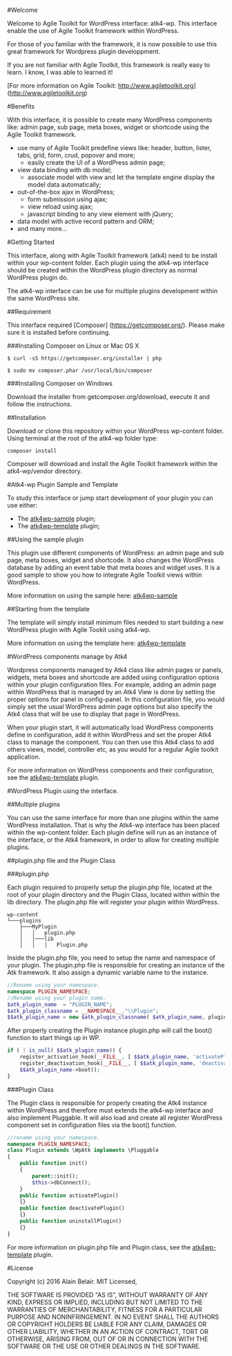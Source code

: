 #Welcome

Welcome to Agile Toolkit for WordPress interface: atk4-wp. 
This interface enable the use of Agile Toolkit framework within WordPress.
 
For those of you familiar with the framework, it is now possible to use this great framework for Wordpress plugin developpment.

If you are not familiar with Agile Toolkit, this framework is really easy to learn. I know, I was able to learned it!

[For more information on Agile Toolkit: http://www.agiletoolkit.org] (http://www.agiletoolkit.org)

#Benefits

With this interface, it is possible to create many WordPress components like: admin page, sub page, meta boxes, widget or shortcode using the Agile Toolkit
framework. 

* use many of Agile Toolkit predefine views like: header, button, lister, tabs, grid, form, crud, popover and more;
  * easily create the UI of a WordPress admin page;  
* view data binding with db model;
  * associate model with view and let the template engine display the model data automatically;
* out-of-the-box ajax in WordPress;
  * form submission using ajax;
  * view reload using ajax;
  * javascript binding to any view element with jQuery;
* data model with active record pattern and ORM;
* and many more...

#Getting Started

This interface, along with Agile Toolkit framework (atk4) need to be install within your wp-content folder. 
Each plugin using the atk4-wp interface should be created within the WordPress plugin directory as normal WordPress plugin do.

The atk4-wp interface can be use for multiple plugins development within the same WordPress site.

##Requirement

This interface required [Composer] (https://getcomposer.org/). Please make sure it is installed before continuing.

###Installing Composer on Linux or Mac OS X

```
$ curl -sS https://getcomposer.org/installer | php
```

```
$ sudo mv composer.phar /usr/local/bin/composer
```

###Installing Composer on Windows

Download the installer from getcomposer.org/download, execute it and follow the instructions.

##Installation

Download or clone this repository within your WordPress wp-content folder. Using terminal at the root of the atk4-wp folder type:

```
composer install
```

Composer will download and install the Agile Toolkit framework within the atk4-wp/vendor directory.

#Atk4-wp Plugin Sample and Template

To study this interface or jump start development of your plugin you can use either:
 
 * The [atk4wp-sample](https://github.com/ibelar/atk4wp-sample) plugin;
 * The [atk4wp-template](https://github.com/ibelar/atk4wp-template) plugin;

##Using the sample plugin

This plugin use different components of WordPress: an admin page and sub page, meta boxes, widget and shortcode.
It also changes the WordPress database by adding an event table that meta boxes and widget uses. 
It is a good sample to show you how to integrate Agile Toolkit views within WordPress.

More information on using the sample here: [atk4wp-sample](https://github.com/ibelar/atk4wp-sample)


##Starting from the template

The template will simply install minimum files needed to start building a new WordPress plugin with Agile Tookit using atk4-wp.

More information on using the template here: [atk4wp-template](https://github.com/ibelar/atk4wp-template)

#WordPress components manage by Atk4

Wordpress components managed by Atk4 class like admin pages or panels, widgets, meta boxes and shortcode are added using configuration options within your plugin configuration files.
For example, adding an admin page within WordPress that is managed by an Atk4 View is done by setting the proper options for panel in config-panel. 
In this configuration file, you would simply set the usual WordPress admin page options but also specify the Atk4 class that will be use to display that page in WordPress.

When your plugin start, it will automatically load WordPress components define in configuration, add it within WordPress and set the proper Atk4 class to manage the component.
You can then use this Atk4 class to add others views, model, controller etc, as you would for a regular Agile toolkit application.

For more information on WordPress components and their configuration, see the [atk4wp-template](https://github.com/ibelar/atk4wp-template) plugin.

#WordPress Plugin using the interface.

##Multiple plugins

You can use the same interface for more than one plugins within the same WordPress installation. That is why the Atk4-wp interface has been placed within the wp-content folder.
Each plugin define will run as an instance of the interface, or the Atk4 framework, in order to allow for creating multiple plugins.

##plugin.php file and the Plugin Class

###plugin.php

Each plugin required to properly setup the plugin.php file, located at the root of your plugin directory and the Plugin Class, located within within the lib directory. 
The plugin.php file will register your plugin within WordPress.

```
wp-content
└───plugins
    ├───MyPlugin
    │   │   plugin.php
    │   │───lib   
    │   │   |   Plugin.php
```

Inside the plugin.php file, you need to setup the name and namespace of your plugin. The plugin.php file is responsible for creating an instance of the Atk framework. It also assign a dynamic variable name to the instance.

```php
//Rename using your namespace.
namespace PLUGIN_NAMESPACE;
//Rename using your plugin name.
$atk_plugin_name  = "PLUGIN_NAME";
$atk_plugin_classname = __NAMESPACE__."\\Plugin";
$$atk_plugin_name = new $atk_plugin_classname( $atk_plugin_name, plugin_dir_path( __FILE__ ) );
```

After properly creating the Plugin instance plugin.php will call the boot() function to start things up in WP.

```php
if ( ! is_null( $$atk_plugin_name)) {
	register_activation_hook(__FILE__, [ $$atk_plugin_name, 'activatePlugin']);
	register_deactivation_hook(__FILE__, [ $$atk_plugin_name, 'deactivatePlugin']);
	$$atk_plugin_name->boot();
}
```

###Plugin Class

The Plugin class is responsible for properly creating the Atk4 instance within WordPress and therefore must extends the atk4-wp interface and also implement Pluggable.
It will also load and create all register WordPress component set in configuration files via the boot() function.

```php
//rename using your namespace.
namespace PLUGIN_NAMESPACE;
class Plugin extends \WpAtk implements \Pluggable
{
	public function init()
	{
		parent::init();
		$this->dbConnect();
	}
	public function activatePlugin()
	{}
	public function deactivatePlugin()
	{}
	public function uninstallPlugin()
	{}
}
```

For more information on plugin.php file and Plugin class, see the [atk4wp-template](https://github.com/ibelar/atk4wp-template) plugin.

#License

Copyright (c) 2016 Alain Belair. MIT Licensed,

THE SOFTWARE IS PROVIDED "AS IS", WITHOUT WARRANTY OF ANY KIND, EXPRESS OR IMPLIED, INCLUDING BUT NOT LIMITED TO THE WARRANTIES OF MERCHANTABILITY, FITNESS FOR A PARTICULAR PURPOSE AND NONINFRINGEMENT. IN NO EVENT SHALL THE AUTHORS OR COPYRIGHT HOLDERS BE LIABLE FOR ANY CLAIM, DAMAGES OR OTHER LIABILITY, WHETHER IN AN ACTION OF CONTRACT, TORT OR OTHERWISE, ARISING FROM, OUT OF OR IN CONNECTION WITH THE SOFTWARE OR THE USE OR OTHER DEALINGS IN THE SOFTWARE.